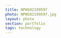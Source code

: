 ```yaml
--- 
title: NPWS02199597 
photo: NPWS02199597.jpg 
layout: photo 
section: portfolio 
tags: technology 
---  
```

  
